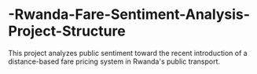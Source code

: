 # -Rwanda-Fare-Sentiment-Analysis-Project-Structure
This project analyzes public sentiment toward the recent introduction of a distance-based fare pricing system in Rwanda's public transport. 
